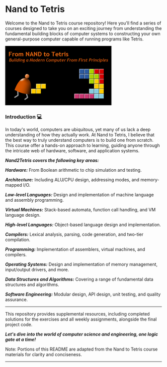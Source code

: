 # Nand to Tetris 
Welcome to the Nand to Tetris course repository! Here you'll find a series of courses designed to take you on an exciting journey from understanding the fundamental building blocks of computer systems to constructing your own general-purpose computer capable of running programs like Tetris.

![This image contains a robot picking up some object, for buildin tetris](NAND2Tetris.png)

### Introduction 💻
In today's world, computers are ubiquitous, yet many of us lack a deep understanding of how they actually work. At Nand to Tetris, I believe that the best way to truly understand computers is to build one from scratch. This course offer a hands-on approach to learning, guiding anyone through the intricate web of hardware, software, and application systems.

**_Nand2Tetris covers the following key areas:_**

**_Hardware:_** From Boolean arithmetic to chip simulation and testing.   

**_Architecture:_** Including ALU/CPU design, addressing modes, and memory-mapped I/O.  

**_Low-level Languages:_** Design and implementation of machine language and assembly programming.  

**_Virtual Machines:_** Stack-based automata, function call handling, and VM language design.  

**_High-level Languages:_** Object-based language design and implementation.  

**_Compilers:_** Lexical analysis, parsing, code generation, and two-tier compilation.  

**_Programming:_** Implementation of assemblers, virtual machines, and compilers.  

**_Operating Systems:_** Design and implementation of memory management, input/output drivers, and more.  

**_Data Structures and Algorithms:_** Covering a range of fundamental data structures and algorithms.  

**_Software Engineering:_** Modular design, API design, unit testing, and quality assurance.  

----

This repository provides supplemental resources, including completed solutions for the exercises and all weekly assignments, alongside the final project code.

*__Let's dive into the world of computer science and engineering, one logic gate at a time!__*

Note: Portions of this README are adapted from the Nand to Tetris course materials for clarity and conciseness.

---
